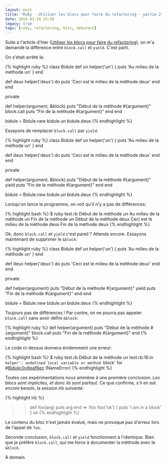 ```yaml
---
layout: post
title: "Ruby - Utiliser les blocs pour faire du refactoring - partie 2"
date: 2014-03-10 15:58
legacy: true
tags: [ruby, refactoring, bloc, débutant]
---
```




Suite à l'article d'hier
([Utiliser les blocs pour faire du refactoring](/blog/2014/03/09/ruby-utiliser-les-blocs-pour-faire-du-refactoring/)),
on m'a demandé la différence entre `block.call` et `yield`. C'est parti.

<!-- more -->

On s'était arrêté là:

{% highlight ruby %}
class Bidule
  def un
    helper('un') { puts 'Au milieu de la méthode un' }
  end

  def deux
    helper('deux') do
      puts 'Ceci est le milieu de la méthode deux'
    end
  end

  private

  def helper(argument, &block)
    puts "Début de la méthode #{argument}"
    block.call
    puts "Fin de la méthode #{argument}"
  end
end

bidule = Bidule.new
bidule.un
bidule.deux
{% endhighlight %}

Essayons de remplacer `block.call` par `yield`:

{% highlight ruby %}
class Bidule
  def un
    helper('un') { puts 'Au milieu de la méthode un' }
  end

  def deux
    helper('deux') do
      puts 'Ceci est le milieu de la méthode deux'
    end
  end

  private

  def helper(argument, &block)
    puts "Début de la méthode #{argument}"
    yield
    puts "Fin de la méthode #{argument}"
  end
end

bidule = Bidule.new
bidule.un
bidule.deux
{% endhighlight %}

Lorsqu'on lance le programme, on voit qu'il n'y a pas de différences:

{% highlight bash %}
$ ruby test.rb 
Début de la méthode un
Au milieu de la méthode un
Fin de la méthode un
Début de la méthode deux
Ceci est le milieu de la méthode deux
Fin de la méthode deux
{% endhighlight %}

Ok, donc `block.call` et `yield` c'est pareil ? Attends encore. Essayons
maintenant de supprimer le `&block`:

{% highlight ruby %}
class Bidule
  def un
    helper('un') { puts 'Au milieu de la méthode un' }
  end

  def deux
    helper('deux') do
      puts 'Ceci est le milieu de la méthode deux'
    end
  end

  private

  def helper(argument)
    puts "Début de la méthode #{argument}"
    yield
    puts "Fin de la méthode #{argument}"
  end
end

bidule = Bidule.new
bidule.un
bidule.deux
{% endhighlight %}

Toujours pas de différences ! Par contre, on ne pourra pas appeler
`block.call` sans avoir défini `&block`:

{% highlight ruby %}
  def helper(argument)
    puts "Début de la méthode #{argument}"
    block.call
    puts "Fin de la méthode #{argument}"
  end
{% endhighlight %}

Le code ci-dessus donnera évidemment une erreur:

{% highlight bash %}
$ ruby test.rb 
Début de la méthode un
test.rb:16:in `helper': undefined local variable or method `block' for
#<Bidule:0x9eaf6ec> (NameError)
{% endhighlight %}

Toutes ces expérimentations nous ammène à une première conclusion: *Les
blocs sont implicites, et donc ils sont partout*. Ce que confirme, s'il en
est encore besoin, la session irb suivante:


{% highlight irb %}
>> def foo(arg)
>>   puts arg
>> end
=> :foo
>> foo('ok') { puts 'I am in a block' }
ok
{% endhighlight %}

Le contenu du bloc n'est jamais évalué, mais ne provoque pas d'erreur
lors de l'appel de `foo`.

Seconde conclusion, `block.call` et `yield` fonctionnent à l'identique.
Bien que je préfère `block.call`, qui me force à documenter la méthode
avec le `&block`.




À demain.



